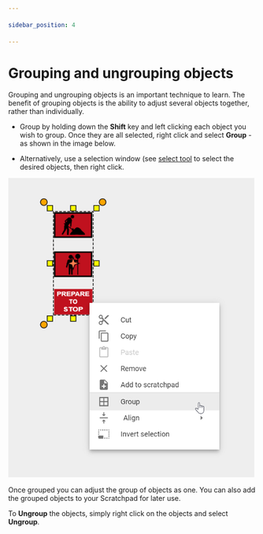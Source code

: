 ```yaml
---

sidebar_position: 4

---
```

# Grouping and ungrouping objects

Grouping and ungrouping objects is an important technique to learn. The benefit of grouping objects is the ability to adjust several objects together, rather than individually.

- Group by holding down the **Shift** key and left clicking each object you wish to group. Once they are all selected, right click and select **Group** - as shown in the image below.

- Alternatively, use a selection window (see [select tool](./Selecting%20objects%20and%20tools.md) to select the desired objects, then right click.

  

![Group Objects](./assets/Group_Objects.png)


Once grouped you can adjust the group of objects as one. You can also add the grouped objects to your Scratchpad for later use.

To **Ungroup** the objects, simply right click on the objects and select **Ungroup**.

